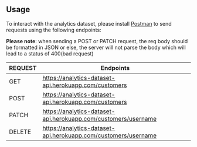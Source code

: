 ## Usage
To interact with the analytics dataset, please install [Postman](https://www.postman.com) to send requests using the following endpoints:

**Please note**: when sending a POST or PATCH request, the req body should be formatted in JSON or else, the server will not parse the body which will lead to a status of 400(bad request)



| REQUEST  | Endpoints |
| ------------- | ------------- |
| GET | https://analytics-dataset-api.herokuapp.com/customers |
| POST  | https://analytics-dataset-api.herokuapp.com/customers |
| PATCH | https://analytics-dataset-api.herokuapp.com/customers/username |
| DELETE | https://analytics-dataset-api.herokuapp.com/customers/username | 

